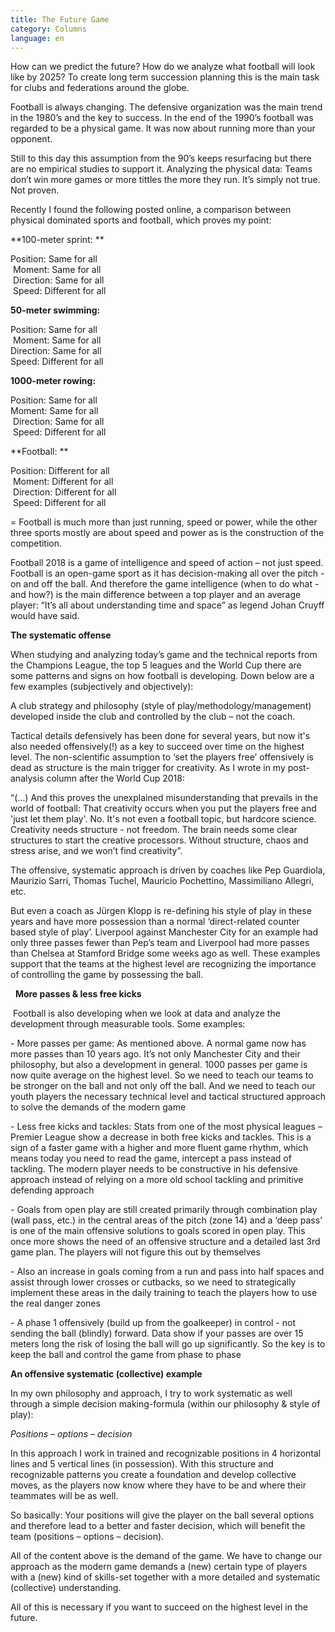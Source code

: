 ```yaml
---
title: The Future Game
category: Columns
language: en
---
```

How can we predict the future? How do we analyze what football will look like by 2025? To create long term succession planning this is the main task for clubs and federations around the globe.

Football is always changing. The defensive organization was the main trend in the 1980’s and the key to success. In the end of the 1990’s football was regarded to be a physical game. It was now about running more than your opponent. 

Still to this day this assumption from the 90’s keeps resurfacing but there are no empirical studies to support it. Analyzing the physical data: Teams don’t win more games or more tittles the more they run. It’s simply not true. Not proven.

Recently I found the following posted online, a comparison between physical dominated sports and football, which proves my point:

**100-meter sprint: **

Position: Same for all\
 Moment: Same for all\
 Direction: Same for all\
 Speed: Different for all

**50-meter swimming: **

Position: Same for all\
 Moment: Same for all \
Direction: Same for all \
Speed: Different for all

**1000-meter rowing:**

Position: Same for all \
Moment: Same for all\
 Direction: Same for all\
 Speed: Different for all

**Football: **

Position: Different for all\
 Moment: Different for all\
 Direction: Different for all\
 Speed: Different for all 

\= Football is much more than just running, speed or power, while the other three sports mostly are about speed and power as is the construction of the competition.

Football 2018 is a game of intelligence and speed of action – not just speed. Football is an open-game sport as it has decision-making all over the pitch - on and off the ball. And therefore the game intelligence (when to do what - and how?) is the main difference between a top player and an average player: “It’s all about understanding time and space” as legend Johan Cruyff would have said.  

**The systematic offense**

When studying and analyzing today’s game and the technical reports from the Champions League, the top 5 leagues and the World Cup there are some patterns and signs on how football is developing. Down below are a few examples (subjectively and objectively):

A club strategy and philosophy (style of play/methodology/management) developed inside the club and controlled by the club – not the coach. 

Tactical details defensively has been done for several years, but now it's also needed offensively(!) as a key to succeed over time on the highest level. The non-scientific assumption to ‘set the players free’ offensively is dead as structure is the main trigger for creativity. As I wrote in my post-analysis column after the World Cup 2018:

“(…) And this proves the unexplained misunderstanding that prevails in the world of football: That creativity occurs when you put the players free and 'just let them play'. No. It's not even a football topic, but hardcore science. Creativity needs structure - not freedom. The brain needs some clear structures to start the creative processors. Without structure, chaos and stress arise, and we won’t find creativity”.

The offensive, systematic approach is driven by coaches like Pep Guardiola, Maurizio Sarri, Thomas Tuchel, Mauricio Pochettino, Massimiliano Allegri, etc. 

But even a coach as Jürgen Klopp is re-defining his style of play in these years and have more possession than a normal ‘direct-related counter based style of play’. Liverpool against Manchester City for an example had only three passes fewer than Pep’s team and Liverpool had more passes than Chelsea at Stamford Bridge some weeks ago as well. These examples support that the teams at the highest level are recognizing the importance of controlling the game by possessing the ball. 

  **More passes & less free kicks**

 Football is also developing when we look at data and analyze the development through measurable tools. Some examples:

\- More passes per game: As mentioned above. A normal game now has more passes than 10 years ago. It’s not only Manchester City and their philosophy, but also a development in general. 1000 passes per game is now quite average on the highest level. So we need to teach our teams to be stronger on the ball and not only off the ball. And we need to teach our youth players the necessary technical level and tactical structured approach to solve the demands of the modern game

\- Less free kicks and tackles: Stats from one of the most physical leagues – Premier League show a decrease in both free kicks and tackles. This is a sign of a faster game with a higher and more fluent game rhythm, which means today you need to read the game, intercept a pass instead of tackling. The modern player needs to be constructive in his defensive approach instead of relying on a more old school tackling and primitive defending approach

\- Goals from open play are still created primarily through combination play (wall pass, etc.) in the central areas of the pitch (zone 14) and a ‘deep pass’ is one of the main offensive solutions to goals scored in open play.  This once more shows the need of an offensive structure and a detailed last 3rd game plan. The players will not figure this out by themselves

\- Also an increase in goals coming from a run and pass into half spaces and assist through lower crosses or cutbacks, so we need to strategically implement these areas in the daily training to teach the players how to use the real danger zones

\- A phase 1 offensively (build up from the goalkeeper) in control - not sending the ball (blindly) forward. Data show if your passes are over 15 meters long the risk of losing the ball will go up significantly. So the key is to keep the ball and control the game from phase to phase

**An offensive systematic (collective) example**

In my own philosophy and approach, I try to work systematic as well through a simple decision making-formula (within our philosophy & style of play): 

_Positions – options – decision_

In this approach I work in trained and recognizable positions in 4 horizontal lines and 5 vertical lines (in possession). With this structure and recognizable patterns you create a foundation and develop collective moves, as the players now know where they have to be and where their teammates will be as well.

So basically: Your positions will give the player on the ball several options and therefore lead to a better and faster decision, which will benefit the team (positions – options – decision).

All of the content above is the demand of the game. We have to change our approach as the modern game demands a (new) certain type of players with a (new) kind of skills-set together with a more detailed and systematic (collective) understanding.

All of this is necessary if you want to succeed on the highest level in the future.
